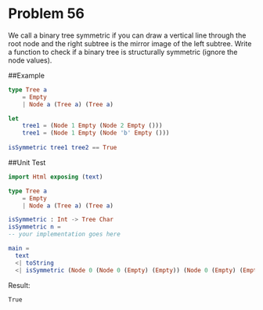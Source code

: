 # Problem 56

We call a binary tree symmetric if you can draw a vertical line through the root node and the right subtree is the mirror image of the left subtree. Write a function to check if a binary tree is structurally symmetric (ignore the node values).

##Example

```elm
type Tree a
    = Empty
    | Node a (Tree a) (Tree a)

let 
    tree1 = (Node 1 Empty (Node 2 Empty ())) 
    tree1 = (Node 1 Empty (Node 'b' Empty ())) 
    
isSymmetric tree1 tree2 == True 

```

##Unit Test
```elm
import Html exposing (text)

type Tree a
    = Empty
    | Node a (Tree a) (Tree a)

isSymmetric : Int -> Tree Char 
isSymmetric n = 
-- your implementation goes here

main = 
  text 
  <| toString 
  <| isSymmetric (Node 0 (Node 0 (Empty) (Empty)) (Node 0 (Empty) (Empty)))    
```

Result:
```
True
```
